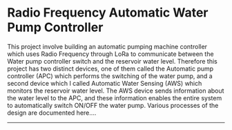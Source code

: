 # Radio Frequency Automatic Water Pump Controller

This project involve building an automatic pumping machine controller which uses Radio Frequency through LoRa to communicate between the Water pump controller switch and the reservoir water level. Therefore this project has two distinct devices, one of them called the Automatic pump controller (APC) which performs the switching of the water pump, and a second device which I called Automatic Water Sensing  (AWS) which monitors the reservoir water level. The AWS device sends information about the water level to the APC, and these information enables the entire system to automatically switch ON/OFF the water pump. Various processes of the design are documented here....

---
